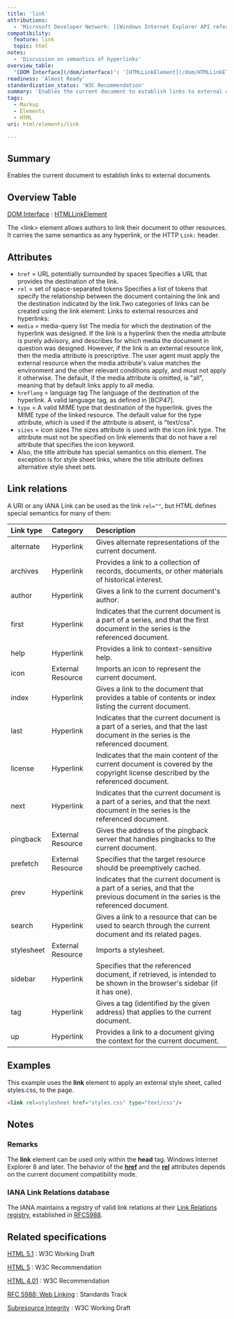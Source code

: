 ```yaml
---
title: 'link'
attributions:
  - 'Microsoft Developer Network: [[Windows Internet Explorer API reference](http://msdn.microsoft.com/en-us/library/ie/hh828809%28v=vs.85%29.aspx) Article]'
compatibility:
  feature: link
  topic: html
notes:
  - 'Discussion on semantics of hyperlinks'
overview_table:
  '[DOM Interface](/dom/interface)': '[HTMLLinkElement](/dom/HTMLLinkElement)'
readiness: 'Almost Ready'
standardization_status: 'W3C Recommendation'
summary: 'Enables the current document to establish links to external documents.'
tags:
  - Markup
  - Elements
  - HTML
uri: html/elements/link

---
```

## Summary

Enables the current document to establish links to external documents.

## Overview Table

[DOM Interface](/dom/interface)
:   [HTMLLinkElement](/dom/HTMLLinkElement)

The \<link\> element allows authors to link their document to other resources. It carries the same semantics as any hyperlink, or the HTTP `Link:` header.

## Attributes

-   `href` = URL potentially surrounded by spaces
    Specifies a URL that provides the destination of the link.
-   `rel` = set of space-separated tokens
    Specifies a list of tokens that specify the relationship between the document containing the link and the destination indicated by the link.Two categories of links can be created using the link element: Links to external resources and hyperlinks:
-   `media` = media-query list
    The media for which the destination of the hyperlink was designed.
    If the link is a hyperlink then the media attribute is purely advisory, and describes for which media the document in question was designed.
    However, if the link is an external resource link, then the media attribute is prescriptive. The user agent must apply the external resource when the media attribute's value matches the environment and the other relevant conditions apply, and must not apply it otherwise.
    The default, if the media attribute is omitted, is "all", meaning that by default links apply to all media.
-   `hreflang` = language tag
    The language of the destination of the hyperlink.
    A valid language tag, as defined in [BCP47].
-   `type` = A valid MIME type that destination of the hyperlink.
    gives the MIME type of the linked resource.
    The default value for the type attribute, which is used if the attribute is absent, is "text/css".
-   `sizes` = icon sizes
    The sizes attribute is used with the icon link type. The attribute must not be specified on link elements that do not have a rel attribute that specifies the icon keyword.
-   Also, the title attribute has special semantics on this element. The exception is for style sheet links, where the title attribute defines alternative style sheet sets.

## Link relations

A URI or any IANA Link can be used as the link `rel=""`, but HTML defines special semantics for many of them:

|Link type|Category|Description|
|:--------|:-------|:----------|
|alternate|Hyperlink|Gives alternate representations of the current document.|
|archives|Hyperlink|Provides a link to a collection of records, documents, or other materials of historical interest.|
|author|Hyperlink|Gives a link to the current document's author.|
|first|Hyperlink|Indicates that the current document is a part of a series, and that the first document in the series is the referenced document.|
|help|Hyperlink|Provides a link to context-sensitive help.|
|icon|External Resource|Imports an icon to represent the current document.|
|index|Hyperlink|Gives a link to the document that provides a table of contents or index listing the current document.|
|last|Hyperlink|Indicates that the current document is a part of a series, and that the last document in the series is the referenced document.|
|license|Hyperlink|Indicates that the main content of the current document is covered by the copyright license described by the referenced document.|
|next|Hyperlink|Indicates that the current document is a part of a series, and that the next document in the series is the referenced document.|
|pingback|External Resource|Gives the address of the pingback server that handles pingbacks to the current document.|
|prefetch|External Resource|Specifies that the target resource should be preemptively cached.|
|prev|Hyperlink|Indicates that the current document is a part of a series, and that the previous document in the series is the referenced document.|
|search|Hyperlink|Gives a link to a resource that can be used to search through the current document and its related pages.|
|stylesheet|External Resource|Imports a stylesheet.|
|sidebar|Hyperlink|Specifies that the referenced document, if retrieved, is intended to be shown in the browser's sidebar (if it has one).|
|tag|Hyperlink|Gives a tag (identified by the given address) that applies to the current document.|
|up|Hyperlink|Provides a link to a document giving the context for the current document.|

## Examples

This example uses the **link** element to apply an external style sheet, called styles.css, to the page.

``` html
<link rel=stylesheet href="styles.css" type="text/css"/>
```

## Notes

### Remarks

The **link** element can be used only within the **head** tag. Windows Internet Explorer 8 and later. The behavior of the [**href**](/html/attributes/href) and the [**rel**](/html/attributes/rel) attributes depends on the current document compatibility mode.

### IANA Link Relations database

The IANA maintains a registry of valid link relations at their [Link Relations registry](http://www.iana.org/assignments/link-relations/link-relations.xhtml), established in [RFC5988](https://tools.ietf.org/html/rfc5988).

## Related specifications

[HTML 5.1](http://www.w3.org/TR/html51/document-metadata.html#the-link-element)
:   W3C Working Draft

[HTML 5](http://www.w3.org/TR/html5/document-metadata.html#the-link-element)
:   W3C Recommendation

[HTML 4.01](http://www.w3.org/TR/html401/struct/links.html#edef-LINK)
:   W3C Recommendation

[RFC 5988: Web Linking](https://tools.ietf.org/html/rfc5988)
:   Standards Track

[Subresource Integrity](http://www.w3.org/TR/SRI/)
:   W3C Working Draft
